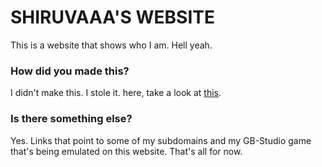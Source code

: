 # SHIRUVAAA'S WEBSITE

This is a website that shows who I am. 
Hell yeah.
### How did you made this?
I didn't make this. I stole it. here, take a look at [this](https://codepen.io/ronaldsvilcins/pen/jPXBJO).

### Is there something else?
Yes. Links that point to some of my subdomains and my GB-Studio game that's being emulated on this website.
That's all for now.